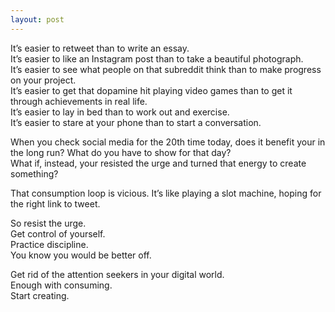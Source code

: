 ```yaml
---
layout: post
---
```


It’s easier to retweet than to write an essay.  
It’s easier to like an Instagram post than to take a beautiful photograph.  
It’s easier to see what people on that subreddit think than to make progress on your project.  
It’s easier to get that dopamine hit playing video games than to get it through achievements in real life.  
It’s easier to lay in bed than to work out and exercise.  
It’s easier to stare at your phone than to start a conversation.  

When you check social media for the 20th time today, does it benefit your in the long run? What do you have to show for that day?  
What if, instead, your resisted the urge and turned that energy to create something?

That consumption loop is vicious. It’s like playing a slot machine, hoping for the right link to tweet.

So resist the urge.  
Get control of yourself.  
Practice discipline.  
You know you would be better off.

Get rid of the attention seekers in your digital world.  
Enough with consuming.  
Start creating.
